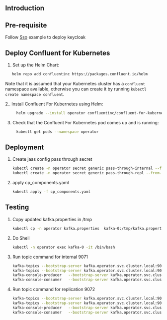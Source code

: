 ## Introduction

## Pre-requisite

Follow [Sso](../../keycloak/) example to deploy keycloak

## Deploy Confluent for Kubernetes

1. Set up the Helm Chart:
```bash
   helm repo add confluentinc https://packages.confluent.io/helm
```
Note that it is assumed that your Kubernetes cluster has a ``confluent`` namespace available, otherwise you can create it by running ``kubectl create namespace confluent``. 

2.. Install Confluent For Kubernetes using Helm:
```bash
     helm upgrade --install operator confluentinc/confluent-for-kubernetes --namespace operator
```
3. Check that the Confluent For Kubernetes pod comes up and is running:
```bash    
     kubectl get pods --namespace operator
```

## Deployment

1. Create jaas config pass through secret
    ```bash
    kubectl create -n operator secret generic pass-through-internal --from-file=oauth-jaas.conf=oauth_jaas_internal.txt
    kubectl create -n operator secret generic pass-through-repl --from-file=oauth-jaas.conf=oauth_jaas_repl.txt
    ```
2. apply cp_components.yaml
    ```bash
    kubectl apply -f cp_components.yaml
    ```
   
## Testing

1. Copy updated kafka.properties in /tmp
    ```bash
    kubectl cp -n operator kafka.properties  kafka-0:/tmp/kafka.properties
    ```
2. Do Shell
   ```bash
   kubectl -n operator exec kafka-0 -it /bin/bash
   ```
3. Run topic command for internal 9071
   ```bash
   kafka-topics --bootstrap-server kafka.operator.svc.cluster.local:9071 --topic test-topic --create --replication-factor 3 --command-config /tmp/kafka.properties
   kafka-topics --bootstrap-server kafka.operator.svc.cluster.local:9071 --topic test-topic --describe --command-config /tmp/kafka.properties
   kafka-console-producer   --bootstrap-server kafka.operator.svc.cluster.local:9071 --topic test-topic --producer.config /tmp/kafka.properties
   kafka-console-consumer   --bootstrap-server kafka.operator.svc.cluster.local:9071 --topic test-topic --from-beginning --consumer.config /tmp/kafka.properties
   ```
4. Run topic command for replication 9072
   ```bash
   kafka-topics --bootstrap-server kafka.operator.svc.cluster.local:9072 --topic test-topic --create --replication-factor 3 --command-config /tmp/kafka.properties
   kafka-topics --bootstrap-server kafka.operator.svc.cluster.local:9072 --topic test-topic --describe --command-config /tmp/kafka.properties
   kafka-console-producer   --bootstrap-server kafka.operator.svc.cluster.local:9072 --topic test-topic --producer.config /tmp/kafka.properties
   kafka-console-consumer   --bootstrap-server kafka.operator.svc.cluster.local:9072 --topic test-topic --from-beginning --consumer.config /tmp/kafka.properties
   ```   
